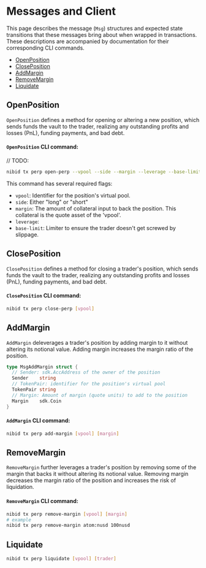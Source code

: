 # Messages and Client                    <!-- omit in toc -->

This page describes the message (`Msg`) structures and expected state transitions that these messages bring about when wrapped in transactions. These descriptions are accompanied by documentation for their corresponding CLI commands.

- [OpenPosition](#openposition)
- [ClosePosition](#closeposition)
- [AddMargin](#addmargin)
- [RemoveMargin](#removemargin)
- [Liquidate](#liquidate)

## OpenPosition

`OpenPosition` defines a method for opening or altering a new position, which sends funds the vault to the trader, realizing any outstanding profits and losses (PnL), funding payments, and bad debt.

#### `OpenPosition` CLI command:
// TODO: 
```sh
nibid tx perp open-perp --vpool --side --margin --leverage --base-limit 
```

This command has several required flags:
- `vpool`: Identifier for the position's virtual pool.
- `side`: Either "long" or "short"
- `margin`: The amount of collateral input to back the position. This collateral is the quote asset of the 'vpool'.
- `leverage`:  
- `base-limit`: Limiter to ensure the trader doesn't get screwed by slippage.


## ClosePosition

`ClosePosition` defines a method for closing a trader's position, which sends funds the vault to the trader, realizing any outstanding profits and losses (PnL), funding payments, and bad debt.

#### `ClosePosition` CLI command:

```sh
nibid tx perp close-perp [vpool] 
```

## AddMargin

`AddMargin` deleverages a trader's position by adding margin to it without altering its notional value. Adding margin increases the margin ratio of the position. 

```go
type MsgAddMargin struct {
  // Sender: sdk.AccAddress of the owner of the position
  Sender    string   
  // TokenPair: identifier for the position's virtual pool
  TokenPair string   
  // Margin: Amount of margin (quote units) to add to the position
  Margin    sdk.Coin 
}
```

#### `AddMargin` CLI command:

```sh
nibid tx perp add-margin [vpool] [margin]
```

## RemoveMargin

`RemoveMargin` further leverages a trader's position by removing some of the margin that backs it without altering its notional value. Removing margin decreases the margin ratio of the position and increases the risk of liquidation. 

#### `RemoveMargin` CLI command:

```sh
nibid tx perp remove-margin [vpool] [margin]
# example
nibid tx perp remove-margin atom:nusd 100nusd
```

## Liquidate

```sh
nibid tx perp liquidate [vpool] [trader]
```